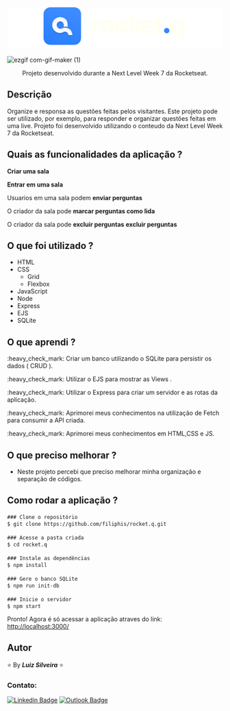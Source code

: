 <h1 align="center" style="background-color: white;"><img src=".github/logo.svg" alt="RocketQ"></h1>

![ezgif com-gif-maker (1)](https://user-images.githubusercontent.com/13370451/174902862-34808dd0-5086-4385-90e1-f825ecfb6621.gif)

<p align="center">Projeto desenvolvido durante a Next Level Week 7 da Rocketseat.</p>

<!-- Visualize as soluções em: https://portfolio-filiphis.vercel.app/ -->

## Descrição

<p>Organize e responsa as questões feitas pelos visitantes. Este projeto pode ser utilizado, por exemplo, para responder e organizar questões feitas em uma live. Projeto foi desenvolvido utilizando o conteudo da Next Level Week 7 da Rocketseat.</p>

## Quais as funcionalidades da aplicação ?

**Criar uma sala**

**Entrar em uma sala**

Usuarios em uma sala podem **enviar perguntas**

O criador da sala pode **marcar perguntas como lida**

O criador da sala pode **excluir perguntas**
**excluir perguntas**

## O que foi utilizado ?

- HTML
- CSS
  - Grid
  - Flexbox
- JavaScript
- Node
- Express
- EJS
- SQLite

## O que aprendi ?

<p>:heavy_check_mark: Criar um banco utilizando o SQLite para persistir os dados ( CRUD ).</p>
<p>:heavy_check_mark: Utilizar o EJS para mostrar as Views .</p>
<p>:heavy_check_mark: Utilizar o Express para criar um servidor e as rotas da aplicação.</p>
<p>:heavy_check_mark: Aprimorei meus conhecimentos na utilização de Fetch para consumir a API criada.</p>
<p>:heavy_check_mark: Aprimorei meus conhecimentos em HTML,CSS e JS.</p>

## O que preciso melhorar ?

- Neste projeto percebi que preciso melhorar minha organização e separação de códigos.

## Como rodar a aplicação ?

```
### Clone o repositório
$ git clone https://github.com/filiphis/rocket.q.git

### Acesse a pasta criada
$ cd rocket.q

### Instale as dependências
$ npm install

### Gere o banco SQLite
$ npm run init-db

### Inicie o servidor
$ npm start
```

<p>
Pronto! Agora é só acessar a aplicação atraves do link: <a href="http://localhost:3000/" target="_blank">http://localhost:3000/</a>
</p>

## Autor

:star: By **_Luiz Silveira_** :star:

### Contato:

[![Linkedin Badge](https://img.shields.io/badge/-Luiz-blue?style=flat-square&logo=Linkedin&logoColor=white&link=https://www.linkedin.com/in/luiz-silveira-front-end/)](https://www.linkedin.com/in/luiz-silveira-front-end/) [![Outlook Badge](https://img.shields.io/badge/-l.filiphis@hotmail.com-blue?style=flat-square&logo=microsoft-outlook&logoColor=white&link=mailto:l.filiphis@hotmail.com)](mailto:l.filiphis@hotmail)
